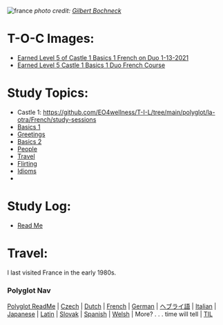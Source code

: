 ![france](https://upload.wikimedia.org/wikipedia/commons/d/d8/Notre-Dame_de_Paris-France.JPG)
_photo credit: [Gilbert Bochneck](https://commons.wikimedia.org/wiki/File:Notre-Dame_de_Paris-France.JPG)_ 

# T-O-C Images:
* [Earned Level 5 of Castle 1 Basics 1 French on Duo 1-13-2021](https://github.com/EO4wellness/T-I-L/blob/main/polyglot/la-otra/images/french/2021-01-21-French-Castle1-skil1-earned-level4.png)
* [Earned Level 5 Castle 1 Basics 1 Duo French Course](https://github.com/EO4wellness/T-I-L/blob/main/polyglot/la-otra/images/french/2021-01-13-earned%20crown-french.png)

# Study Topics: 
* Castle 1: https://github.com/EO4wellness/T-I-L/tree/main/polyglot/la-otra/French/study-sessions 
* [Basics 1](https://github.com/EO4wellness/T-I-L/blob/main/polyglot/la-otra/French/Basics-1.md)
* [Greetings](https://github.com/EO4wellness/T-I-L/blob/main/polyglot/la-otra/French/Greetings.md)
* [Basics 2](#)
* [People](https://github.com/EO4wellness/T-I-L/blob/main/polyglot/la-otra/French/people.md)
* [Travel](#)
* [Flirting](https://github.com/EO4wellness/T-I-L/blob/main/polyglot/la-otra/French/Flirting.md)
* [Idioms](https://github.com/EO4wellness/T-I-L/blob/main/polyglot/la-otra/French/Idioms.md)
* 

# Study Log:
* [Read Me](https://github.com/EO4wellness/T-I-L/tree/main/polyglot/la-otra/French/study-logs)

# Travel: 
I last visited France in the early 1980s. 


### Polyglot Nav
[Polyglot ReadMe](https://github.com/EO4wellness/T-I-L/blob/main/polyglot/README.md) | [Czech](https://github.com/EO4wellness/T-I-L/tree/main/polyglot/la-otra/Czech) |  [Dutch](https://github.com/EO4wellness/T-I-L/tree/main/polyglot/la-otra/Dutch) |  [French](https://github.com/EO4wellness/T-I-L/tree/main/polyglot/la-otra/French) | [German](https://github.com/EO4wellness/T-I-L/tree/main/polyglot/aleman) |  [ヘブライ語](https://github.com/EO4wellness/T-I-L/tree/main/polyglot/la-otra/%E3%83%98%E3%83%96%E3%83%A9%E3%82%A4%E8%AA%9E) | [Italian](https://github.com/EO4wellness/T-I-L/tree/main/polyglot/italiano) |  [Japanese](https://github.com/EO4wellness/T-I-L/tree/main/polyglot/japon%C3%A9s) | [Latin](https://github.com/EO4wellness/T-I-L/tree/main/polyglot/Latin) | [Slovak](https://github.com/EO4wellness/T-I-L/tree/main/polyglot/eslovaco) | [Spanish](https://github.com/EO4wellness/T-I-L/tree/main/polyglot/espa%C3%B1ol) | [Welsh](https://github.com/EO4wellness/T-I-L/tree/main/polyglot/gales) |  More? . . . time will tell | [TIL](https://github.com/EO4wellness/T-I-L)
